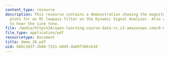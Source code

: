 ```yaml
---
content_type: resource
description: This resource contains a demonstration showing the magnitude and phase
  plots for an RC lowpass filter on the Dynamic Signal Analyzer. Also allow students
  to hear the sine tone.
file: /media/https%3A/open-learning-course-data-rc.s3.amazonaws.com/6-002-circuits-and-electronics-spring-2007/b6bc10372b60f151e845da69f106cb3d_demo_20.pdf
file_type: application/pdf
resourcetype: Document
title: demo_20.pdf
uid: b6bc1037-2b60-f151-e845-da69f106cb3d
---
```

